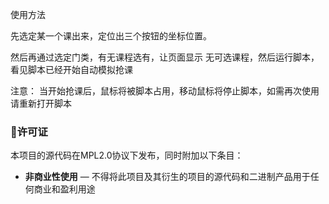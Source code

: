 使用方法

先选定某一个课出来，定位出三个按钮的坐标位置。

然后再通过选定门类，有无课程选有，让页面显示 无可选课程，然后运行脚本，看见脚本已经开始自动模拟抢课

注意： 当开始抢课后，鼠标将被脚本占用，移动鼠标将停止脚本，如需再次使用请重新打开脚本



### 📜许可证

本项目的源代码在MPL2.0协议下发布，同时附加以下条目：
* **非商业性使用** — 不得将此项目及其衍生的项目的源代码和二进制产品用于任何商业和盈利用途
